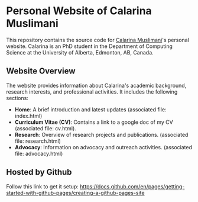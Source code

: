 # Personal Website of Calarina Muslimani

This repository contains the source code for [Calarina Muslimani](https://cmuslima.github.io/)'s personal website. Calarina is an PhD student in the Department of Computing Science at the University of Alberta, Edmonton, AB, Canada.

## Website Overview

The website provides information about Calarina's academic background, research interests, and professional activities. It includes the following sections:

- **Home**: A brief introduction and latest updates (associated file: index.html)
- **Curriculum Vitae (CV)**: Contains a link to a google doc of my CV (associated file: cv.html).
- **Research**: Overview of research projects and publications. (associated file: research.html)
- **Advocacy**: Information on advocacy and outreach activities. (associated file: advocacy.html)


## Hosted by Github
Follow this link to get it setup:
https://docs.github.com/en/pages/getting-started-with-github-pages/creating-a-github-pages-site



